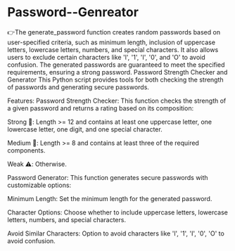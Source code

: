 # Password--Genreator

👉The generate_password function creates random passwords based on user-specified criteria, such as minimum length, inclusion of uppercase letters, lowercase letters, numbers, and special characters. It also allows users to exclude certain characters like 'l', '1', 'I', '0', and 'O' to avoid confusion. The generated passwords are guaranteed to meet the specified requirements, ensuring a strong password.
Password Strength Checker and Generator
This Python script provides tools for both checking the strength of passwords and generating secure passwords.

Features:
Password Strength Checker:
This function checks the strength of a given password and returns a rating based on its composition:

Strong 💪: Length >= 12 and contains at least one uppercase letter, one lowercase letter, one digit, and one special character.

Medium 🔐: Length >= 8 and contains at least three of the required components.

Weak ⚠️: Otherwise.

Password Generator:
This function generates secure passwords with customizable options:

Minimum Length: Set the minimum length for the generated password.

Character Options: Choose whether to include uppercase letters, lowercase letters, numbers, and special characters.

Avoid Similar Characters: Option to avoid characters like 'l', '1', 'I', '0', 'O' to avoid confusion.
